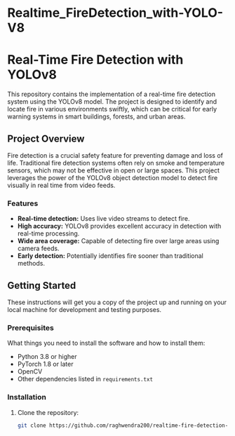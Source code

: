 # Realtime_FireDetection_with-YOLO-V8
# Real-Time Fire Detection with YOLOv8

This repository contains the implementation of a real-time fire detection system using the YOLOv8 model. The project is designed to identify and locate fire in various environments swiftly, which can be critical for early warning systems in smart buildings, forests, and urban areas.

## Project Overview

Fire detection is a crucial safety feature for preventing damage and loss of life. Traditional fire detection systems often rely on smoke and temperature sensors, which may not be effective in open or large spaces. This project leverages the power of the YOLOv8 object detection model to detect fire visually in real time from video feeds.

### Features

- **Real-time detection:** Uses live video streams to detect fire.
- **High accuracy:** YOLOv8 provides excellent accuracy in detection with real-time processing.
- **Wide area coverage:** Capable of detecting fire over large areas using camera feeds.
- **Early detection:** Potentially identifies fire sooner than traditional methods.

## Getting Started

These instructions will get you a copy of the project up and running on your local machine for development and testing purposes.

### Prerequisites

What things you need to install the software and how to install them:

- Python 3.8 or higher
- PyTorch 1.8 or later
- OpenCV
- Other dependencies listed in `requirements.txt`

### Installation

1. Clone the repository:
   ```bash
   git clone https://github.com/raghwendra200/realtime-fire-detection-yolov8.git
